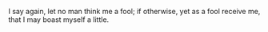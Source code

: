 I say again, let no man think me a fool; if otherwise, yet as a fool receive me, that I may boast myself a little.
